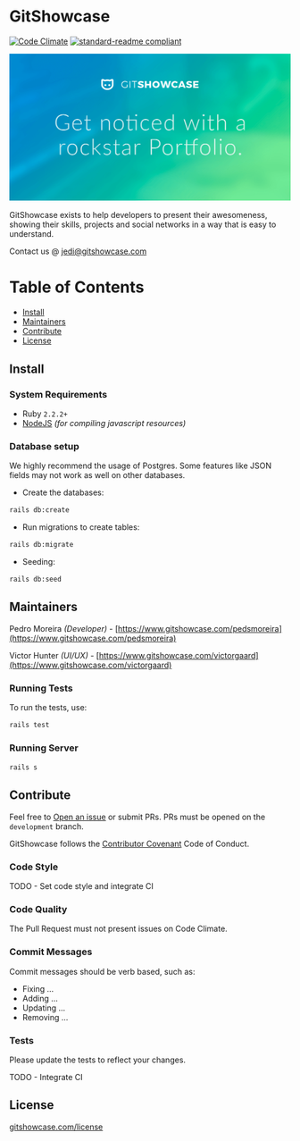 # GitShowcase

[![Code Climate](https://codeclimate.com/github/pedsmoreira/gitshowcase/badges/gpa.svg)](https://codeclimate.com/github/pedsmoreira/gitshowcase)
[![standard-readme compliant](https://img.shields.io/badge/readme%20style-standard-brightgreen.svg?style=flat-square)](https://github.com/RichardLitt/standard-readme)

![Get noticed with a rockstar Portfolio](./public/preview.png)

GitShowcase exists to help developers to present their awesomeness, showing their skills, projects and social networks
in a way that is easy to understand.

Contact us @ [jedi@gitshowcase.com](mailto:jedi@gitshowcase.com)

# Table of Contents
- [Install](#install)
- [Maintainers](#maintainers)
- [Contribute](#contribute)
- [License](#license)

## Install

### System Requirements
- Ruby `2.2.2+`
- [NodeJS](https://nodejs.org/) _(for compiling javascript resources)_

### Database setup

We highly recommend the usage of Postgres. Some features like JSON fields may not work as well on other databases.

- Create the databases:
```bash
rails db:create
```

- Run migrations to create tables:
```bash
rails db:migrate
```

- Seeding:
```bash
rails db:seed
```

## Maintainers

Pedro Moreira _(Developer)_ - [https://www.gitshowcase.com/pedsmoreira](https://www.gitshowcase.com/pedsmoreira)

Victor Hunter _(UI/UX)_ - [https://www.gitshowcase.com/victorgaard](https://www.gitshowcase.com/victorgaard)

### Running Tests

To run the tests, use:

```bash
rails test
```

### Running Server

```bash
rails s
```

## Contribute

Feel free to [Open an issue](https://github.com/pedsmoreira/gitshowcase/issues/new) or submit PRs. PRs must be opened on the `development` branch.

GitShowcase follows the [Contributor Covenant](http://contributor-covenant.org/version/1/4) Code of Conduct.

### Code Style

TODO - Set code style and integrate CI

### Code Quality

The Pull Request must not present issues on Code Climate.  

### Commit Messages

Commit messages should be verb based, such as:

- Fixing ...
- Adding ...
- Updating ...
- Removing ...

### Tests

Please update the tests to reflect your changes.

TODO - Integrate CI

## License

[gitshowcase.com/license](http://gitshowcase.com/license)

